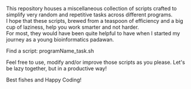 This repository houses a miscellaneous collection of scripts crafted to simplify very random and repetitive tasks across different programs.  
I hope that these scripts, brewed from a teaspoon of efficiency and a big cup of laziness, help you work smarter and not harder.  
For most, they would have been quite helpful to have when I started my journey as a young bioinformatics padawan.

Find a script:
programName_task.sh  

Feel free to use, modify and/or improve those scripts as you please. Let's be lazy together, but in a productive way!  

Best fishes and Happy Coding!
